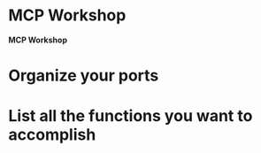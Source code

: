 # MCP Workshop

**MCP Workshop**

# Organize your ports
# List all the functions you want to accomplish